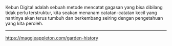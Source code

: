 Kebun Digital adalah sebuah metode mencatat gagasan yang bisa dibilang tidak perlu terstruktur, kita seakan menanam catatan-catatan kecil yang nantinya akan terus tumbuh dan berkembang seiring dengan pengetahuan yang kita peroleh. 


--- 
https://maggieappleton.com/garden-history